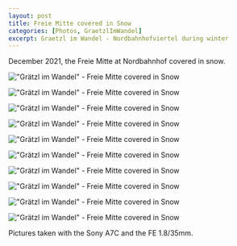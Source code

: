 ```yaml
---
layout: post
title: Freie Mitte covered in Snow
categories: [Photos, GraetzlImWandel]
excerpt: Graetzl im Wandel - Nordbahnhofviertel during winter
---
```


December 2021, the Freie Mitte at Nordbahnhof covered in snow.

!["Grätzl im Wandel" - Freie Mitte covered in Snow](../images/20211209/freiemitte_snow-01.jpg)

!["Grätzl im Wandel" - Freie Mitte covered in Snow](../images/20211209/freiemitte_snow-02.jpg)

!["Grätzl im Wandel" - Freie Mitte covered in Snow](../images/20211209/freiemitte_snow-03.jpg)

!["Grätzl im Wandel" - Freie Mitte covered in Snow](../images/20211209/freiemitte_snow-04.jpg)

!["Grätzl im Wandel" - Freie Mitte covered in Snow](../images/20211209/freiemitte_snow-05.jpg)

!["Grätzl im Wandel" - Freie Mitte covered in Snow](../images/20211209/freiemitte_snow-06.jpg)

!["Grätzl im Wandel" - Freie Mitte covered in Snow](../images/20211209/freiemitte_snow-07.jpg)

!["Grätzl im Wandel" - Freie Mitte covered in Snow](../images/20211209/freiemitte_snow-08.jpg)

!["Grätzl im Wandel" - Freie Mitte covered in Snow](../images/20211209/freiemitte_snow-09.jpg)

!["Grätzl im Wandel" - Freie Mitte covered in Snow](../images/20211209/freiemitte_snow-10.jpg)


Pictures taken with the Sony A7C and the FE 1.8/35mm.
